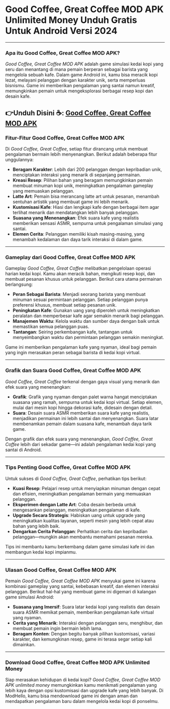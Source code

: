 # Good Coffee, Great Coffee MOD APK Unlimited Money Unduh Gratis Untuk Android Versi 2024

---

### **Apa itu Good Coffee, Great Coffee MOD APK?**

*Good Coffee, Great Coffee MOD APK* adalah game simulasi kedai kopi yang seru dan menantang di mana pemain berperan sebagai barista yang mengelola sebuah kafe. Dalam game Android ini, kamu bisa meracik kopi lezat, melayani pelanggan dengan karakter unik, serta memperluas bisnismu. Game ini memberikan pengalaman yang santai namun kreatif, memungkinkan pemain untuk mengeksplorasi berbagai resep kopi dan desain kafe.


👉Unduh Disini ☕: [Good Coffee, Great Coffee MOD APK](https://modhello.com/good-coffee-great-coffee/)
---

### **Fitur-Fitur Good Coffee, Great Coffee MOD APK**

Di *Good Coffee, Great Coffee*, setiap fitur dirancang untuk membuat pengalaman bermain lebih menyenangkan. Berikut adalah beberapa fitur unggulannya:

- **Beragam Karakter**: Lebih dari 200 pelanggan dengan kepribadian unik, menciptakan interaksi yang menarik di sepanjang permainan.
- **Kreasi Resep**: Pilihan bahan yang beragam memungkinkan pemain membuat minuman kopi unik, meningkatkan pengalaman gameplay yang memuaskan pelanggan.
- **Latte Art**: Pemain bisa merancang latte art untuk pesanan, menambah sentuhan artistik yang membuat game ini lebih menarik.
- **Kustomisasi Kafe**: Hiasi dan lengkapi kafe dengan berbagai item agar terlihat menarik dan mendatangkan lebih banyak pelanggan.
- **Suasana yang Menenangkan**: Efek suara kafe yang realistis memberikan sensasi ASMR, sempurna untuk pengalaman simulasi yang santai.
- **Elemen Cerita**: Pelanggan memiliki kisah masing-masing, yang menambah kedalaman dan daya tarik interaksi di dalam game.

---

### **Gameplay dari Good Coffee, Great Coffee MOD APK**

Gameplay *Good Coffee, Great Coffee* melibatkan pengelolaan operasi harian kedai kopi. Kamu akan meracik bahan, mengikuti resep kopi, dan membuat pesanan khusus untuk pelanggan. Berikut cara utama permainan berlangsung:

- **Peran Sebagai Barista**: Menjadi seorang barista yang membuat minuman sesuai permintaan pelanggan. Setiap pelanggan punya preferensi khusus, membuat setiap pesanan unik.
- **Peningkatan Kafe**: Gunakan uang yang diperoleh untuk meningkatkan peralatan dan memperbesar kafe agar semakin menarik bagi pelanggan.
- **Manajemen Waktu**: Kelola waktu dan sumber daya dengan baik untuk memastikan semua pelanggan puas.
- **Tantangan**: Seiring perkembangan kafe, tantangan untuk menyeimbangkan waktu dan permintaan pelanggan semakin meningkat.

Game ini memberikan pengalaman kafe yang nyaman, ideal bagi pemain yang ingin merasakan peran sebagai barista di kedai kopi virtual.

---

### **Grafik dan Suara Good Coffee, Great Coffee MOD APK**

*Good Coffee, Great Coffee* terkenal dengan gaya visual yang menarik dan efek suara yang menenangkan:

- **Grafik**: Grafik yang nyaman dengan palet warna hangat menciptakan suasana yang ramah, sempurna untuk kedai kopi virtual. Setiap elemen, mulai dari mesin kopi hingga dekorasi kafe, didesain dengan detail.
- **Suara**: Desain suara ASMR memberikan suara kafe yang realistis, menjadikan permainan ini lebih santai dan menyenangkan. Suara latar membenamkan pemain dalam suasana kafe, menambah daya tarik game.

Dengan grafik dan efek suara yang menenangkan, *Good Coffee, Great Coffee* lebih dari sekadar game—ini adalah pengalaman kedai kopi yang santai di Android.

---

### **Tips Penting Good Coffee, Great Coffee MOD APK**

Untuk sukses di *Good Coffee, Great Coffee*, perhatikan tips berikut:

- **Kuasi Resep**: Pelajari resep untuk menyiapkan minuman dengan cepat dan efisien, meningkatkan pengalaman bermain yang memuaskan pelanggan.
- **Eksperimen dengan Latte Art**: Coba desain berbeda untuk mengesankan pelanggan, meningkatkan pengalaman di kafe.
- **Upgrade Secara Strategis**: Habiskan uang untuk upgrade yang meningkatkan kualitas layanan, seperti mesin yang lebih cepat atau bahan yang lebih baik.
- **Dengarkan Cerita Pelanggan**: Perhatikan cerita dan kepribadian pelanggan—mungkin akan membantu memahami pesanan mereka.

Tips ini membantu kamu berkembang dalam game simulasi kafe ini dan membangun kedai kopi impianmu.

---

### **Ulasan Good Coffee, Great Coffee MOD APK**

Pemain *Good Coffee, Great Coffee MOD APK* menyukai game ini karena kombinasi gameplay yang santai, kebebasan kreatif, dan elemen interaksi pelanggan. Berikut hal-hal yang membuat game ini digemari di kalangan game simulasi Android:

- **Suasana yang Imersif**: Suara latar kedai kopi yang realistis dan desain suara ASMR memikat pemain, memberikan pengalaman kafe virtual yang nyaman.
- **Cerita yang Menarik**: Interaksi dengan pelanggan seru, menghibur, dan membuat pemain ingin bermain lebih lama.
- **Beragam Konten**: Dengan begitu banyak pilihan kustomisasi, variasi karakter, dan kemungkinan resep, game ini terasa segar setiap kali dimainkan.

---

### **Download Good Coffee, Great Coffee MOD APK Unlimited Money**

Siap merasakan kehidupan di kedai kopi? *Good Coffee, Great Coffee MOD APK unlimited money* memungkinkan kamu menikmati pengalaman yang lebih kaya dengan opsi kustomisasi dan upgrade kafe yang lebih banyak. Di ModHello, kamu bisa mendownload game ini dengan aman dan mendapatkan pengalaman baru dalam mengelola kedai kopi di ponselmu.
